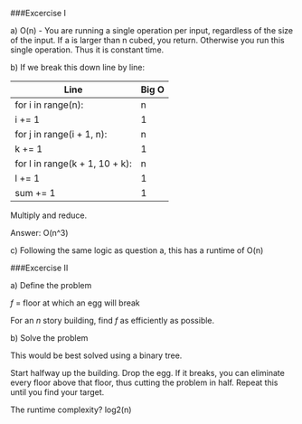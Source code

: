 ###Excercise I

a) O(n) - You are running a single operation per input, regardless of the size of the input. If a is larger than n cubed, you return. Otherwise you run this single operation. Thus it is constant time.

b) If we break this down line by line:

| Line                           | Big O |
| ------------------------------ | ----- |
| for i in range(n):             | n     |
| i += 1                         | 1     |
| for j in range(i + 1, n):      | n     |
| k += 1                         | 1     |
| for l in range(k + 1, 10 + k): | n     |
| l += 1                         | 1     |
| sum += 1                       | 1     |

Multiply and reduce.

Answer: O(n^3)

c) Following the same logic as question a, this has a runtime of O(n)

###Excercise II

a) Define the problem

_f_ = floor at which an egg will break

For an _n_ story building, find _f_ as efficiently as possible.

b) Solve the problem

This would be best solved using a binary tree.

Start halfway up the building. Drop the egg. If it breaks, you can eliminate every floor above that floor, thus cutting the problem in half. Repeat this until you find your target.

The runtime complexity? log2(n)
